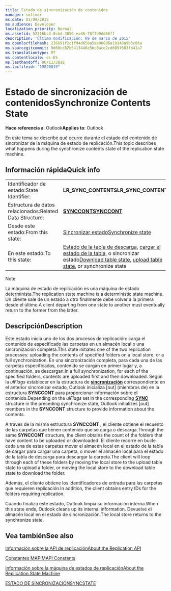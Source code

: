 ```yaml
---
title: Estado de sincronización de contenidos
manager: soliver
ms.date: 03/09/2015
ms.audience: Developer
localization_priority: Normal
ms.assetid: 52216bc3-8cbd-3856-ea46-78f7d0dd66ff
description: 'Última modificación: 09 de marzo de 2015'
ms.openlocfilehash: 216691f2c1f94d658a5aa968d6a19148a9b3c06a
ms.sourcegitcommit: 9d60cd82b5413446e5bc8ace2cd689f683fb41a7
ms.translationtype: MT
ms.contentlocale: es-ES
ms.lasthandoff: 06/11/2018
ms.locfileid: "19820819"
---
```

# <a name="synchronize-contents-state"></a><span data-ttu-id="85058-103">Estado de sincronización de contenidos</span><span class="sxs-lookup"><span data-stu-id="85058-103">Synchronize Contents State</span></span>

  
  
<span data-ttu-id="85058-104">**Hace referencia a**: Outlook</span><span class="sxs-lookup"><span data-stu-id="85058-104">**Applies to**: Outlook</span></span> 
  
 <span data-ttu-id="85058-105">En este tema se describe qué ocurre durante el estado del contenido de sincronizar de la máquina de estado de replicación.</span><span class="sxs-lookup"><span data-stu-id="85058-105">This topic describes what happens during the synchronize contents state of the replication state machine.</span></span> 
  
## <a name="quick-info"></a><span data-ttu-id="85058-106">Información rápida</span><span class="sxs-lookup"><span data-stu-id="85058-106">Quick info</span></span>

|||
|:-----|:-----|
|<span data-ttu-id="85058-107">Identificador de estado:</span><span class="sxs-lookup"><span data-stu-id="85058-107">State Identifier:</span></span>  <br/> |<span data-ttu-id="85058-108">**LR_SYNC_CONTENTS**</span><span class="sxs-lookup"><span data-stu-id="85058-108">**LR_SYNC_CONTENTS**</span></span> <br/> |
|<span data-ttu-id="85058-109">Estructura de datos relacionados:</span><span class="sxs-lookup"><span data-stu-id="85058-109">Related Data Structure:</span></span>  <br/> |<span data-ttu-id="85058-110">**[SYNCCONT](synccont.md)**</span><span class="sxs-lookup"><span data-stu-id="85058-110">**[SYNCCONT](synccont.md)**</span></span> <br/> |
|<span data-ttu-id="85058-111">Desde este estado:</span><span class="sxs-lookup"><span data-stu-id="85058-111">From this state:</span></span>  <br/> |[<span data-ttu-id="85058-112">Sincronizar estado</span><span class="sxs-lookup"><span data-stu-id="85058-112">Synchronize state</span></span>](synchronize-state.md) <br/> |
|<span data-ttu-id="85058-113">En este estado:</span><span class="sxs-lookup"><span data-stu-id="85058-113">To this state:</span></span>  <br/> |<span data-ttu-id="85058-114">[Estado de la tabla de descarga](download-table-state.md), [cargar el estado de la tabla](upload-table-state.md), o sincronizar estado</span><span class="sxs-lookup"><span data-stu-id="85058-114">[Download table state](download-table-state.md), [upload table state](upload-table-state.md), or synchronize state</span></span>  <br/> |
   
> [!NOTE]
> <span data-ttu-id="85058-115">La máquina de estado de replicación es una máquina de estado determinista.</span><span class="sxs-lookup"><span data-stu-id="85058-115">The replication state machine is a deterministic state machine.</span></span> <span data-ttu-id="85058-116">Un cliente sale de un estado a otro finalmente debe volver a la primera desde el último.</span><span class="sxs-lookup"><span data-stu-id="85058-116">A client departing from one state to another must eventually return to the former from the latter.</span></span> 
  
## <a name="description"></a><span data-ttu-id="85058-117">Descripción</span><span class="sxs-lookup"><span data-stu-id="85058-117">Description</span></span>

<span data-ttu-id="85058-118">Este estado inicia uno de los dos procesos de replicación: carga el contenido de especificado las carpetas en un almacén local o una sincronización completa.</span><span class="sxs-lookup"><span data-stu-id="85058-118">This state initiates one of the two replication processes: uploading the contents of specified folders on a local store, or a full synchronization.</span></span> <span data-ttu-id="85058-119">En una sincronización completa, para cada una de las carpetas especificadas, contenido se cargan en primer lugar y, a continuación, se descargan.</span><span class="sxs-lookup"><span data-stu-id="85058-119">In a full synchronization, for each of the specified folders, contents are uploaded first and then downloaded.</span></span> <span data-ttu-id="85058-120">Según la *ulFlags* establecer en la estructura de **[sincronización](sync.md)** correspondiente en el anterior sincronizar estado, Outlook inicializa [out] (miembros de) en la estructura **SYNCCONT** para proporcionar información sobre el contenido.</span><span class="sxs-lookup"><span data-stu-id="85058-120">Depending on the  *ulFlags*  set in the corresponding **[SYNC](sync.md)** structure in the preceding synchronize state, Outlook initializes [out] members in the **SYNCCONT** structure to provide information about the contents.</span></span> 
  
<span data-ttu-id="85058-121">A través de la misma estructura **SYNCCONT** , el cliente obtiene el recuento de las carpetas que tienen contenido que se carga o descarga.</span><span class="sxs-lookup"><span data-stu-id="85058-121">Through the same **SYNCCONT** structure, the client obtains the count of the folders that have content to be uploaded or downloaded.</span></span> <span data-ttu-id="85058-122">El cliente recorre en bucle cada una de estas carpetas mover el almacén local en el estado de la tabla de cargar para cargar una carpeta, o mover el almacén local para el estado de la tabla de descarga para descargar la carpeta.</span><span class="sxs-lookup"><span data-stu-id="85058-122">The client will loop through each of these folders by moving the local store to the upload table state to upload a folder, or moving the local store to the download table state to download the folder.</span></span> 
  
<span data-ttu-id="85058-123">Además, el cliente obtiene los identificadores de entrada para las carpetas que requieren replicación.</span><span class="sxs-lookup"><span data-stu-id="85058-123">In addition, the client obtains entry IDs for the folders requiring replication.</span></span>
  
<span data-ttu-id="85058-124">Cuando finaliza este estado, Outlook limpia su información interna.</span><span class="sxs-lookup"><span data-stu-id="85058-124">When this state ends, Outlook cleans up its internal information.</span></span> <span data-ttu-id="85058-125">Devuelve el almacén local en el estado de sincronización.</span><span class="sxs-lookup"><span data-stu-id="85058-125">The local store returns to the synchronize state.</span></span>
  
## <a name="see-also"></a><span data-ttu-id="85058-126">Vea también</span><span class="sxs-lookup"><span data-stu-id="85058-126">See also</span></span>



[<span data-ttu-id="85058-127">Información sobre la API de replicación</span><span class="sxs-lookup"><span data-stu-id="85058-127">About the Replication API</span></span>](about-the-replication-api.md)
  
[<span data-ttu-id="85058-128">Constantes MAPI</span><span class="sxs-lookup"><span data-stu-id="85058-128">MAPI Constants</span></span>](mapi-constants.md)
  
[<span data-ttu-id="85058-129">Información sobre la máquina de estados de replicación</span><span class="sxs-lookup"><span data-stu-id="85058-129">About the Replication State Machine</span></span>](about-the-replication-state-machine.md)
  
[<span data-ttu-id="85058-130">ESTADO DE SINCRONIZACIÓN</span><span class="sxs-lookup"><span data-stu-id="85058-130">SYNCSTATE</span></span>](syncstate.md)

